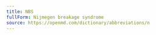 ```yaml
---
title: NBS
fullForm: Nijmegen breakage syndrome
source: https://openmd.com/dictionary/abbreviations/n
---
```

